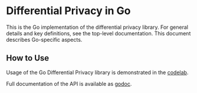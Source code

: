 # Differential Privacy in Go

This is the Go implementation of the differential privacy library. For general
details and key definitions, see the top-level documentation.
This document describes Go-specific aspects.

## How to Use

Usage of the Go Differential Privacy library is demonstrated in the
[codelab](https://github.com/google/differential-privacy/tree/master/examples/go).

Full documentation of the API is available as [godoc](https://godoc.org/github.com/google/differential-privacy/go).
